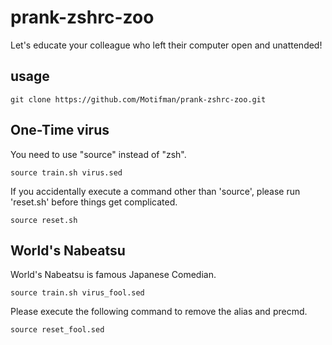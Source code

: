 # prank-zshrc-zoo
Let's educate your colleague who left their computer open and unattended!

## usage
```
git clone https://github.com/Motifman/prank-zshrc-zoo.git
```
## One-Time virus 
You need to use "source" instead of "zsh".
```
source train.sh virus.sed
```
If you accidentally execute a command other than 'source', please run 'reset.sh' before things get complicated.
```
source reset.sh
```
## World's Nabeatsu
World's Nabeatsu is famous Japanese Comedian.
```
source train.sh virus_fool.sed
```
Please execute the following command to remove the alias and precmd.
```
source reset_fool.sed
```

